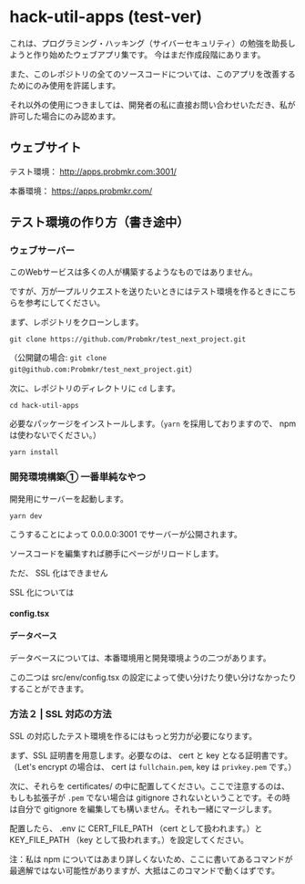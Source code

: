 # hack-util-apps (test-ver)

これは、プログラミング・ハッキング（サイバーセキュリティ）の勉強を助長しようと作り始めたウェブアプリ集です。
今はまだ作成段階にあります。

また、このレポジトリの全てのソースコードについては、このアプリを改善するためにのみ使用を許諾します。

それ以外の使用につきましては、開発者の私に直接お問い合わせいただき、私が許可した場合にのみ認めます。

## ウェブサイト

テスト環境：
http://apps.probmkr.com:3001/

本番環境：
https://apps.probmkr.com/

## テスト環境の作り方（書き途中）

### ウェブサーバー

このWebサービスは多くの人が構築するようなものではありません。

ですが、万が一プルリクエストを送りたいときにはテスト環境を作るときにこちらを参考にしてください。

まず、レポジトリをクローンします。

```
git clone https://github.com/Probmkr/test_next_project.git
```

（公開鍵の場合: `git clone git@github.com:Probmkr/test_next_project.git`）

次に、レポジトリのディレクトリに `cd` します。

```
cd hack-util-apps
```

必要なパッケージをインストールします。（`yarn` を採用しておりますので、 npm は使わないでください。）

```
yarn install
```

### 開発環境構築① 一番単純なやつ

開発用にサーバーを起動します。

```
yarn dev
```

こうすることによって 0.0.0.0:3001 でサーバーが公開されます。

ソースコードを編集すれば勝手にページがリロードします。

ただ、 SSL 化はできません

SSL 化については

#### config.tsx

#### データベース

データベースについては、本番環境用と開発環境ようの二つがあります。

この二つは src/env/config.tsx の設定によって使い分けたり使い分けなかったりすることができます。

### 方法２ | SSL 対応の方法

SSL の対応したテスト環境を作るにはもっと労力が必要になります。

まず、SSL 証明書を用意します。必要なのは、 cert と key となる証明書です。（Let's encrypt の場合は、 cert は `fullchain.pem`, key は `privkey.pem` です。）

次に、それらを certificates/ の中に配置してください。ここで注意するのは、もしも拡張子が `.pem` でない場合は gitignore されないということです。その時は自分で gitignore を編集しても構いません。それも一緒にマージします。

配置したら、 .env に CERT_FILE_PATH （cert として扱われます。）と KEY_FILE_PATH （key として扱われます。）を設定してください。

注：私は npm についてはあまり詳しくないため、ここに書いてあるコマンドが最適解ではない可能性がありますが、大抵はこのコマンドで動くはずです。
